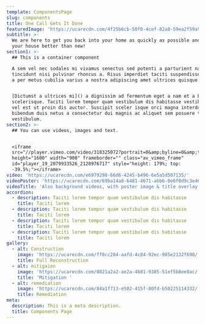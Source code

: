```yaml
---
template: ComponentsPage
slug: components
title: One Call Gets It Done
featuredImage: 'https://ucarecdn.com/4f25b6cb-50f0-4cef-82a8-59ea2f59a9fd/'
subtitle: >-
  We are here to get you back into your home as quickly as possible and leave
  your house better than new!
section1: >-
  ## This is a container component

  A sem vel nec sodales mi vivamus senectus sed potenti a parturient nascetur
  tincidunt nisi pulvinar rhoncus a. Risus imperdiet taciti suspendisse facilisi
  a per metus cubilia varius a nostra adipiscing amet ultrices quisque ac mi a.


  [Dictumst a ultrices mi]() a dignissim ad fermentum eget a nam et a blandit
  scelerisque. Taciti lorem tempor quam vestibulum dis habitasse vestibulum diam
  vel est ut proin dis auctor. Suscipit sceler isque orci magna interdum vel
  bibendum duis netus a consectetur dui magnis ac aliquet sem posuere tincidunt
  vestibulum.
section2: >-
  ## You can use videos, images and text.


  <iframe
  src="//player.vimeo.com/video/318325072?portrait=0&amp;byline=0&amp;title=0&amp;badge=0&amp;loop=1&amp;autopause=1&amp;api=1&amp;rel=0&amp;player_id=player_19_2079933526_2128976717&amp;color=a81010"
  height="1600" width="900" frameborder="" class="av_vimeo_frame"
  id="player_19_2079933526_2128976717" style="height: 179%; top:
  -39.5%;"></iframe>
video: 'https://ucarecdn.com/e6979298-66d6-4245-b496-6e5a5d507135/'
videoPoster: 'https://ucarecdn.com/69ba14a8-6481-4671-abb6-0e6f0d9c3e46/'
videoTitle: 'Also background videos, with poster image & title overlay.'
accordion:
  - description: Taciti lorem tempor quam vestibulum dis habitasse
    title: Taciti lorem
  - description: Taciti lorem tempor quam vestibulum dis habitasse
    title: Taciti lorem
  - description: Taciti lorem tempor quam vestibulum dis habitasse
    title: Taciti lorem
  - description: Taciti lorem tempor quam vestibulum dis habitasse
    title: Taciti lorem
gallery:
  - alt: Construction
    image: 'https://ucarecdn.com/ff0cc284-aafd-4c84-92ec-985e2132f698/'
    title: Full Reconstruction
  - alt: mitigaion
    image: 'https://ucarecdn.com/0821a2a2-ae2a-4b81-9385-51ef5b8ee8ac/'
    title: 'Mitigation '
  - alt: remediation
    image: 'https://ucarecdn.com/84a1f713-e502-415f-80fd-b50225114332/'
    title: Remediation
meta:
  description: This is a meta description.
  title: Components Page
---
```



